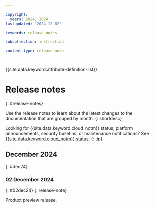 ```yaml
---

copyright: 
  years: 2024, 2024
lastupdated: "2024-12-02"

keywords: release notes

subcollection: instructlab

content-type: release-note

---
```


{{site.data.keyword.attribute-definition-list}}


# Release notes
{: #release-notes}

Use the release notes to learn about the latest changes to the documentation that are grouped by month.
{: shortdesc}

Looking for {{site.data.keyword.cloud_notm}} status, platform announcements, security bulletins, or maintenance notifications? See [{{site.data.keyword.cloud_notm}} status](https://cloud.ibm.com/status?selected=status).
{: tip}


## December 2024
{: #dec24}

### 02 December 2024
{: #02dec24}
{: release-note}

Product preview release.
